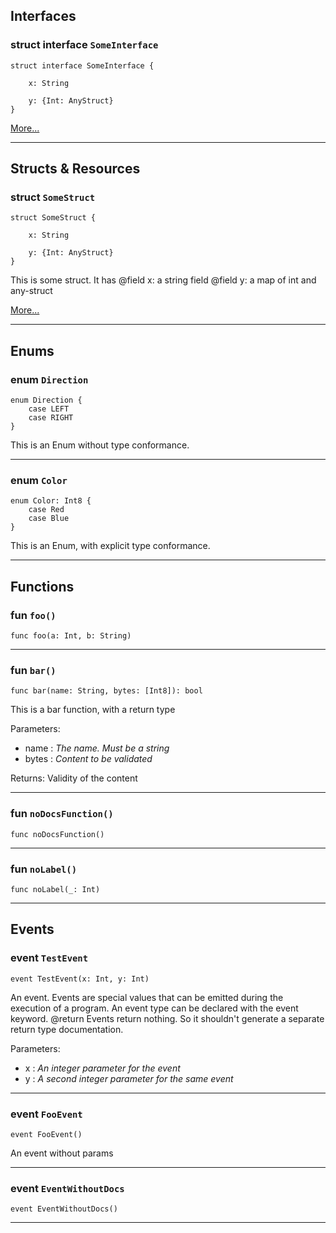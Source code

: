 ## Interfaces

### struct interface `SomeInterface`

```cadence
struct interface SomeInterface {

    x: String

    y: {Int: AnyStruct}
}
```

[More...](SomeInterface.md)

---
## Structs & Resources

### struct `SomeStruct`

```cadence
struct SomeStruct {

    x: String

    y: {Int: AnyStruct}
}
```
This is some struct. It has
@field x: a string field
@field y: a map of int and any-struct

[More...](SomeStruct.md)

---
## Enums

### enum `Direction`

```cadence
enum Direction {
    case LEFT
    case RIGHT
}
```
This is an Enum without type conformance.

---

### enum `Color`

```cadence
enum Color: Int8 {
    case Red
    case Blue
}
```
This is an Enum, with explicit type conformance.

---
## Functions

### fun `foo()`

```cadence
func foo(a: Int, b: String)
```

---

### fun `bar()`

```cadence
func bar(name: String, bytes: [Int8]): bool
```
This is a bar function, with a return type

Parameters:
  - name : _The name. Must be a string_
  - bytes : _Content to be validated_

Returns: Validity of the content

---

### fun `noDocsFunction()`

```cadence
func noDocsFunction()
```

---

### fun `noLabel()`

```cadence
func noLabel(_: Int)
```

---
## Events

### event `TestEvent`

```cadence
event TestEvent(x: Int, y: Int)
```
An event.
Events are special values that can be emitted during the execution of a program.
An event type can be declared with the event keyword.
@return Events return nothing. So it shouldn't generate a separate return type documentation.

Parameters:
  - x : _An integer parameter for the event_
  - y : _A second integer parameter for the same event_

---

### event `FooEvent`

```cadence
event FooEvent()
```
An event without params

---

### event `EventWithoutDocs`

```cadence
event EventWithoutDocs()
```

---
